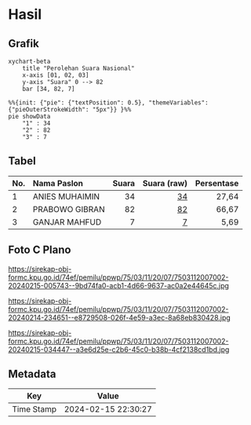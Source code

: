 # Hasil

## Grafik

```mermaid
xychart-beta
    title "Perolehan Suara Nasional"
    x-axis [01, 02, 03]
    y-axis "Suara" 0 --> 82
    bar [34, 82, 7]
```

```mermaid
%%{init: {"pie": {"textPosition": 0.5}, "themeVariables": {"pieOuterStrokeWidth": "5px"}} }%%
pie showData
    "1" : 34
    "2" : 82
    "3" : 7
```

## Tabel

| No. | Nama Paslon    | Suara | Suara (raw) | Persentase |
|:--- |:-------------- | -----:| -----------:| ----------:|
| 1   | ANIES MUHAIMIN | 34    | [34][p-1]   | 27,64      |
| 2   | PRABOWO GIBRAN | 82    | [82][p-2]   | 66,67      |
| 3   | GANJAR MAHFUD  | 7     | [7][p-3]    | 5,69       |


[p-1]: https://github.com/gigit-pemilu/pemilu-2024/blob/main/pilpres/hitung-suara/sub/75-gorontalo/sub/03-bone-bolango/sub/11-suwawa-timur/sub/2007-poduwoma/sub/002-tps/sub/paslon-1.txt
[p-2]: https://github.com/gigit-pemilu/pemilu-2024/blob/main/pilpres/hitung-suara/sub/75-gorontalo/sub/03-bone-bolango/sub/11-suwawa-timur/sub/2007-poduwoma/sub/002-tps/sub/paslon-2.txt
[p-3]: https://github.com/gigit-pemilu/pemilu-2024/blob/main/pilpres/hitung-suara/sub/75-gorontalo/sub/03-bone-bolango/sub/11-suwawa-timur/sub/2007-poduwoma/sub/002-tps/sub/paslon-3.txt

## Foto C Plano

https://sirekap-obj-formc.kpu.go.id/74ef/pemilu/ppwp/75/03/11/20/07/7503112007002-20240215-005743--9bd74fa0-acb1-4d66-9637-ac0a2e44645c.jpg

https://sirekap-obj-formc.kpu.go.id/74ef/pemilu/ppwp/75/03/11/20/07/7503112007002-20240214-234651--e8729508-026f-4e59-a3ec-8a68eb830428.jpg

https://sirekap-obj-formc.kpu.go.id/74ef/pemilu/ppwp/75/03/11/20/07/7503112007002-20240215-034447--a3e6d25e-c2b6-45c0-b38b-4cf2138cd1bd.jpg


## Metadata

| Key        | Value               |
| ---------- | ------------------- |
| Time Stamp | 2024-02-15 22:30:27 |



